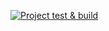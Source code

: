 [![Project test & build](https://github.com/pavelbarnz91/Collapse/actions/workflows/main.yml/badge.svg?branch=master&event=page_build)](https://github.com/pavelbarnz91/Collapse/actions/workflows/main.yml)
